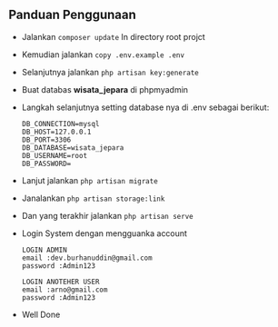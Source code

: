 ## Panduan Penggunaan

-   Jalankan `composer update` In directory root projct
-   Kemudian jalankan `copy .env.example .env`
-   Selanjutnya jalankan `php artisan key:generate`
-   Buat databas <b>wisata_jepara</b> di phpmyadmin
-   Langkah selanjutnya setting database nya di .env sebagai berikut:

    ```env
    DB_CONNECTION=mysql
    DB_HOST=127.0.0.1
    DB_PORT=3306
    DB_DATABASE=wisata_jepara
    DB_USERNAME=root
    DB_PASSWORD=
    ```

-   Lanjut jalankan `php artisan migrate`
-   Janalankan `php artisan storage:link`
-   Dan yang terakhir jalankan `php artisan serve`
-   Login System dengan mengguanka account

    ```env
    LOGIN ADMIN
    email :dev.burhanuddin@gmail.com
    password :Admin123

    LOGIN ANOTEHER USER
    email :arno@gmail.com
    password :Admin123
    ```

-   Well Done
